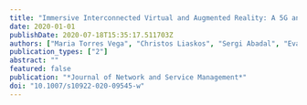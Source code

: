```yaml
---
title: "Immersive Interconnected Virtual and Augmented Reality: A 5G and IoT Perspective"
date: 2020-01-01
publishDate: 2020-07-18T15:35:17.511703Z
authors: ["Maria Torres Vega", "Christos Liaskos", "Sergi Abadal", "Evangelos Papapetrou", "Aksay Jain", "Belkacem Mouhouche", "Gökhan Kalem", "Salih Ergüt", "Marian Mach", "Tomas Sabol", "Albert Cabellos-Aparicio", "Christoph Grimm", "Filip De Turck", "Jeroen Famaey"]
publication_types: ["2"]
abstract: ""
featured: false
publication: "*Journal of Network and Service Management*"
doi: "10.1007/s10922-020-09545-w"
---
```


